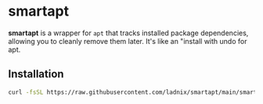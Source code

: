 # smartapt

**smartapt** is a wrapper for `apt` that tracks installed package dependencies, allowing you to cleanly remove them later. It's like an "install with undo for apt.

## Installation

```bash
curl -fsSL https://raw.githubusercontent.com/ladnix/smartapt/main/smartapt_installer_v1.sh | sudo bash

